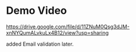 # Demo Video

https://drive.google.com/file/d/11ZNuM0Qsg3dJM-xnNYQumALvkuLx4B12/view?usp=sharing

added Email validation later.
